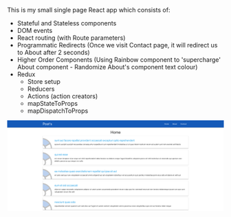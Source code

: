 This is my small single page React app which consists of:

- Stateful and Stateless components
- DOM events
- React routing (with Route parameters)
- Programmatic Redirects (Once we visit Contact page, it will redirect us to About after 2 seconds)
- Higher Order Components (Using Rainbow component to 'supercharge' About component - Randomize About's component text colour)
- Redux
    - Store setup
    - Reducers
    - Actions (action creators)
    - mapStateToProps
    - mapDispatchToProps

![Alt text](/public/screenshot.png?raw=true "React Posts App")